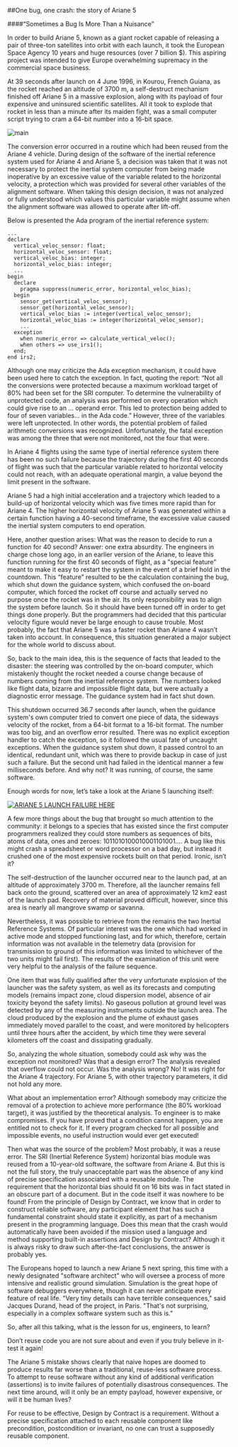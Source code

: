 ##One bug, one crash: the story of Ariane 5

####“Sometimes a Bug Is More Than a Nuisance”

In order to build Ariane 5, known as a giant rocket capable of releasing a pair of three-ton satellites into orbit with each launch, it took the European Space Agency 10 years and huge resources (over 7 billion $). This aspiring project was intended to give Europe overwhelming supremacy in the commercial space business. 

At 39 seconds after launch on 4 June 1996, in Kourou, French Guiana, as the rocket reached an altitude of 3700 m, a self-destruct mechanism finished off Ariane 5 in a massive explosion, along with its payload of four expensive and uninsured scientific satellites. All it took to explode that rocket in less than a minute after its maiden fight, was a small computer script trying to cram a 64-bit number into a 16-bit space.

![main](https://...Ariane5_structure.png)

The conversion error occurred in a routine which had been reused from the Ariane 4 vehicle. During design of the software of the inertial reference system used for Ariane 4 and Ariane 5, a decision was taken that it was not necessary to protect the inertial system computer from being made inoperative by an excessive value of the variable related to the horizontal velocity, a protection which was provided for several other variables of the alignment software. When taking this design decision, it was not analyzed or fully understood which values this particular variable might assume when the alignment software was allowed to operate after lift-off.

Below is presented the Ada program of the inertial reference system:

```
...
declare
  vertical_veloc_sensor: float;
  horizontal_veloc_sensor: float;
  vertical_veloc_bias: integer;
  horizontal_veloc_bias: integer;
  ...
begin
  declare
    pragma suppress(numeric_error, horizontal_veloc_bias);
  begin
    sensor_get(vertical_veloc_sensor);
    sensor_get(horizontal_veloc_sensor);
    vertical_veloc_bias := integer(vertical_veloc_sensor);
    horizontal_veloc_bias := integer(horizontal_veloc_sensor);
    ...
  exception
    when numeric_error => calculate_vertical_veloc();
    when others => use_irs1();
  end;
end irs2;
```

Although one may criticize the Ada exception mechanism, it could have been used here to catch the exception. In fact, quoting the report:
“Not all the conversions were protected because a maximum workload target of 80% had been set for the SRI computer. To determine the vulnerability of unprotected code, an analysis was performed on every operation which could give rise to an ... operand error. This led to protection being added to four of seven variables... in the Ada code.” However, three of the variables were left unprotected. In other words, the potential problem of failed arithmetic conversions was recognized. Unfortunately, the fatal exception was among the three that were not monitored, not the four that were.

In Ariane 4 flights using the same type of inertial reference system there has been no such failure because the trajectory during the first 40 seconds of flight was such that the particular variable related to horizontal velocity could not reach, with an adequate operational margin, a value beyond the limit present in the software.

Ariane 5 had a high initial acceleration and a trajectory which leaded to a build-up of horizontal velocity which was five times more rapid than for Ariane 4. The higher horizontal velocity of Ariane 5 was generated within a certain function having a 40-second timeframe, the excessive value caused the inertial system computers to end operation.

Here, another question arises: What was the reason to decide to run a function for 40 second? Answer: one extra absurdity. The engineers in charge chose long ago, in an earlier version of the Ariane, to leave this function running for the first 40 seconds of flight, as a "special feature" meant to make it easy to restart the system in the event of a brief hold in the countdown. This “feature” resulted to be the calculation containing the bug, which shut down the guidance system, which confused the on-board computer, which forced the rocket off course and actually served no purpose once the rocket was in the air. Its only responsibility was to align the system before launch. So it should have been turned off in order to get things done properly. But the programmers had decided that this particular velocity figure would never be large enough to cause trouble. Most probably, the fact that Ariane 5 was a faster rocket than Ariane 4 wasn’t taken into account. In consequence, this situation generated a major subject for the whole world to discuss about.

So, back to the main idea, this is the sequence of facts that leaded to the disaster: the steering was controlled by the on-board computer, which mistakenly thought the rocket needed a course change because of numbers coming from the inertial reference system. The numbers looked like flight data, bizarre and impossible flight data, but were actually a diagnostic error message. The guidance system had in fact shut down.

This shutdown occurred 36.7 seconds after launch, when the guidance system's own computer tried to convert one piece of data, the sideways velocity of the rocket, from a 64-bit format to a 16-bit format. The number was too big, and an overflow error resulted. There was no explicit exception handler to catch the exception, so it followed the usual fate of uncaught exceptions. When the guidance system shut down, it passed control to an identical, redundant unit, which was there to provide backup in case of just such a failure. But the second unit had failed in the identical manner a few milliseconds before. And why not? It was running, of course, the same software.

Enough words for now, let’s take a look at the Ariane 5 launching itself:

[![ARIANE 5 LAUNCH FAILURE HERE](https://www.youtube.com/watch?v=gp_D8r-2hwk/0.jpg)](https://www.youtube.com/watch?v=gp_D8r-2hwk)

A few more things about the bug that brought so much attention to the community: it belongs to a species that has existed since the first computer programmers realized they could store numbers as sequences of bits, atoms of data, ones and zeroes: 1011010100010001101001…. A bug like this might crash a spreadsheet or word processor on a bad day, but instead it crushed one of the most expensive rockets built on that period. Ironic, isn’t it?

The self-destruction of the launcher occurred near to the launch pad, at an altitude of approximately 3700 m. Therefore, all the launcher remains fell back onto the ground, scattered over an area of approximately 12 km2 east of the launch pad. Recovery of material proved difficult, however, since this area is nearly all mangrove swamp or savanna.

Nevertheless, it was possible to retrieve from the remains the two Inertial Reference Systems. Of particular interest was the one which had worked in active mode and stopped functioning last, and for which, therefore, certain information was not available in the telemetry data (provision for transmission to ground of this information was limited to whichever of the two units might fail first). The results of the examination of this unit were very helpful to the analysis of the failure sequence.

One item that was fully qualified after the very unfortunate explosion of the launcher was the safety system, as well as its forecasts and computing models (remains impact zone, cloud dispersion model, absence of air toxicity beyond the safety limits). No gaseous pollution at ground level was detected by any of the measuring instruments outside the launch area. The cloud produced by the explosion and the plume of exhaust gases immediately moved parallel to the coast, and were monitored by helicopters until three hours after the accident, by which time they were several kilometers off the coast and dissipating gradually.

So, analyzing the whole situation, somebody could ask why was the exception not monitored? Was that a design error? The analysis revealed that overflow could not occur. Was the analysis wrong? No! It was right for the Ariane 4 trajectory. For Ariane 5, with other trajectory parameters, it did not hold any more.

What about an implementation error? Although somebody may criticize the removal of a protection to achieve more performance (the 80% workload target), it was justified by the theoretical analysis. To engineer is to make compromises. If you have proved that a condition cannot happen, you are entitled not to check for it. If every program checked for all possible and impossible events, no useful instruction would ever get executed!

Then what was the source of the problem? Most probably, it was a reuse error. The SRI (Inertial Reference System) horizontal bias module was reused from a 10-year-old software, the software from Ariane 4. But this is not the full story, the truly unacceptable part was the absence of any kind of precise specification associated with a reusable module. The requirement that the horizontal bias should fit on 16 bits was in fact stated in an obscure part of a document. But in the code itself it was nowhere to be found! From the principle of Design by Contract, we know that in order to construct reliable software, any participant element that has such a fundamental constraint should state it explicitly, as part of a mechanism present in the programming language. Does this mean that the crash would automatically have been avoided if the mission used a language and method supporting built-in assertions and Design by Contract? Although it is always risky to draw such after-the-fact conclusions, the answer is probably yes.



The Europeans hoped to launch a new Ariane 5 next spring, this time with a newly designated "software architect" who will oversee a process of more intensive and realistic ground simulation. Simulation is the great hope of software debuggers everywhere, though it can never anticipate every feature of real life. "Very tiny details can have terrible consequences," said Jacques Durand, head of the project, in Paris. "That's not surprising, especially in a complex software system such as this is."


So, after all this talking, what is the lesson for us, engineers, to learn?

Don’t reuse code you are not sure about and even if you truly believe in it- test it again!

The Ariane 5 mistake shows clearly that naive hopes are doomed to produce results far worse than a traditional, reuse-less software process. To attempt to reuse software without any kind of additional verification (assertions) is to invite failures of potentially disastrous consequences. The next time around, will it only be an empty payload, however expensive, or will it be human lives?

For reuse to be effective, Design by Contract is a requirement. Without a precise specification attached to each reusable component like precondition, postcondition or invariant, no one can trust a supposedly reusable component.

